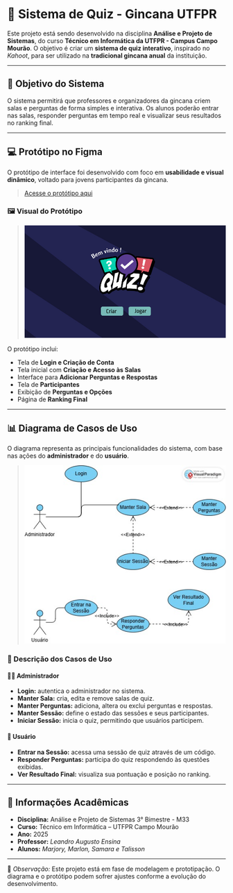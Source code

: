 # 🧠 Sistema de Quiz - Gincana UTFPR

Este projeto está sendo desenvolvido na disciplina **Análise e Projeto de Sistemas**, do curso **Técnico em Informática da UTFPR - Campus Campo Mourão**.
O objetivo é criar um **sistema de quiz interativo**, inspirado no *Kahoot*, para ser utilizado na **tradicional gincana anual** da instituição.

---

## 🎯 Objetivo do Sistema

O sistema permitirá que professores e organizadores da gincana criem salas e perguntas de forma simples e interativa.
Os alunos poderão entrar nas salas, responder perguntas em tempo real e visualizar seus resultados no ranking final.

---

## 💻 Protótipo no Figma

O protótipo de interface foi desenvolvido com foco em **usabilidade e visual dinâmico**, voltado para jovens participantes da gincana.

> [Acesse o protótipo aqui](https://www.figma.com/design/Yvm9febRf1cZRtNAxVCj8C/Untitled?t=WY3drH0F5CIS75yr-0)

### 🖼️ Visual do Protótipo

> ![Protótipo Figma](https://github.com/MarlonUTF/QuizAPS3B/blob/main/TelaInicial.jpg)

O protótipo inclui:

* Tela de **Login e Criação de Conta**
* Tela inicial com **Criação e Acesso às Salas**
* Interface para **Adicionar Perguntas e Respostas**
* Tela de **Participantes**
* Exibição de **Perguntas e Opções**
* Página de **Ranking Final**

---

## 📊 Diagrama de Casos de Uso

O diagrama representa as principais funcionalidades do sistema, com base nas ações do **administrador** e do **usuário**.


> ![Diagrama de Casos de Uso](https://github.com/MarlonUTF/QuizAPS3B/blob/main/DiagramaCasosDeUso.jpg)

### 🧩 Descrição dos Casos de Uso

#### 👨‍💼 Administrador

* **Login:** autentica o administrador no sistema.
* **Manter Sala:** cria, edita e remove salas de quiz.
* **Manter Perguntas:** adiciona, altera ou exclui perguntas e respostas.
* **Manter Sessão:** define o estado das sessões e seus participantes.
* **Iniciar Sessão:** inicia o quiz, permitindo que usuários participem.

#### 👤 Usuário

* **Entrar na Sessão:** acessa uma sessão de quiz através de um código.
* **Responder Perguntas:** participa do quiz respondendo às questões exibidas.
* **Ver Resultado Final:** visualiza sua pontuação e posição no ranking.

---

## 🏫 Informações Acadêmicas

* **Disciplina:** Análise e Projeto de Sistemas 3° Bimestre - M33
* **Curso:** Técnico em Informática – UTFPR Campo Mourão
* **Ano:** 2025
* **Professor:** *Leandro Augusto Ensina*
* **Alunos:** *Marjory, Marlon, Samara e Talisson*

---

📎 *Observação:* Este projeto está em fase de modelagem e prototipação. O diagrama e o protótipo podem sofrer ajustes conforme a evolução do desenvolvimento.
